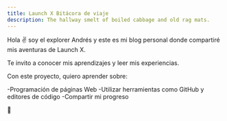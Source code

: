 ```yaml
---
title: Launch X Bitácora de viaje
description: The hallway smelt of boiled cabbage and old rag mats.
---
```


Hola ✌️  soy el explorer Andrés y este es mi blog personal donde compartiré mis aventuras de Launch X.

Te invito a conocer mis aprendizajes y leer mis experiencias.

Con este proyecto, quiero aprender sobre:

-Programación de páginas Web
-Utilizar herramientas como GitHub y editores de código
-Compartir mi progreso 

🚀
